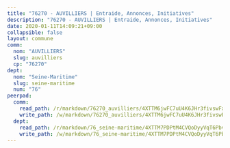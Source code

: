 ```yaml
---
title: "76270 - AUVILLIERS | Entraide, Annonces, Initiatives"
description: "76270 - AUVILLIERS | Entraide, Annonces, Initiatives"
date: 2020-01-11T14:09:21+09:00
collapsible: false
layout: commune
comm:
  nom: "AUVILLIERS"
  slug: auvilliers
  cp: "76270"
dept:
  nom: "Seine-Maritime"
  slug: seine-maritime
  num: "76"
peerpad:
  comm:
    read_path: /r/markdown/76270_auvilliers/4XTTM6jwFC7uU4K6JHr3fivswFxLewYABYjhc4xKvz2PUFWfL
    write_path: /w/markdown/76270_auvilliers/4XTTM6jwFC7uU4K6JHr3fivswFxLewYABYjhc4xKvz2PUFWfL-K3TgUNo3pDt1YDNss8J1yyL6wv8gGHYJgbtAXMdpM54UPaJtMTjy8vHBeWGWuur5U6ri3AmBznERsxvJmh1iiYeEaeYb2REzFEGd1fRQeuzujNAoA9NrjXcGwbEXEAWSMgEEKdog
  dept:
    read_path: /r/markdown/76_seine-maritime/4XTTM7PDPtM4CVQoDyyVqT6Pbvj1SVtndpXJdTDsc7xwdMTdt
    write_path: /w/markdown/76_seine-maritime/4XTTM7PDPtM4CVQoDyyVqT6Pbvj1SVtndpXJdTDsc7xwdMTdt-K3TgUmo7Qwp8ZQz8qKFjC8WCY27ypEpX2c8BXeSV9rrPY1zRZn2SrYwkBXF8VnHkcepiXsccFfKHYuT2JNgSMXxLRaUGRu6o5B3BB15nZxEho97cTz3yC4eRTX4hZM1hcyAZrn8r
---
```


